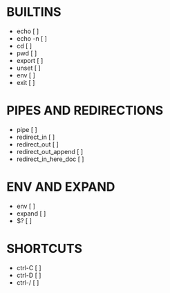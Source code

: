# BUILTINS 

* echo [ ]
* echo -n [ ]
* cd [ ]
* pwd [ ]
* export [ ]
* unset [ ]
* env [ ]
* exit [ ]

# PIPES AND REDIRECTIONS

* pipe [ ]
* redirect_in [ ]
* redirect_out [ ]
* redirect_out_append [ ]
* redirect_in_here_doc [ ]

# ENV AND EXPAND

* env [ ]
* expand [ ]
* $? [ ]

# SHORTCUTS

* ctrl-C [ ]
* ctrl-D [ ]
* ctrl-/ [ ]